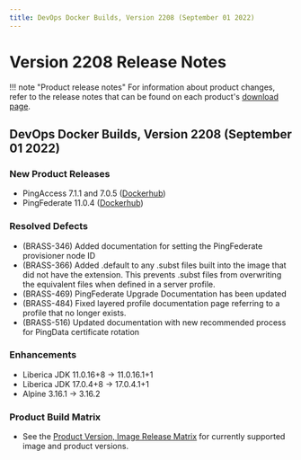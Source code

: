 ```yaml
---
title: DevOps Docker Builds, Version 2208 (September 01 2022)
---
```


# Version 2208 Release Notes

!!! note "Product release notes"
    For information about product changes, refer to the release notes that can be found on each product's [download page](https://www.pingidentity.com/en/resources/downloads.html).

## DevOps Docker Builds, Version 2208 (September 01 2022)

### New Product Releases
- PingAccess 7.1.1 and 7.0.5 ([Dockerhub](https://hub.docker.com/r/pingidentity/pingaccess))
- PingFederate 11.0.4 ([Dockerhub](https://hub.docker.com/r/pingidentity/pingfederate))


### Resolved Defects
- (BRASS-346) Added documentation for setting the PingFederate provisioner node ID
- (BRASS-366) Added .default to any .subst files built into the image that did not have the extension. This prevents .subst files from overwriting the equivalent files when defined in a server profile.
- (BRASS-469) PingFederate Upgrade Documentation has been updated
- (BRASS-484) Fixed layered profile documentation page referring to a profile that no longer exists.
- (BRASS-516) Updated documentation with new recommended process for PingData certificate rotation

### Enhancements 
- Liberica JDK 11.0.16+8 -> 11.0.16.1+1
- Liberica JDK 17.0.4+8 -> 17.0.4.1+1
- Alpine 3.16.1 -> 3.16.2

### Product Build Matrix
- See the [Product Version, Image Release Matrix](https://docs.google.com/spreadsheets/d/e/2PACX-1vSvySYHZxK-NOMeOMKSVjZWRr64T4raSNfrkcxdTRUxsftSwKgAN5z_gQarxywjIPJaVG8WJMt7ehXI/pub?output=pdf)
  for currently supported image and product versions.
